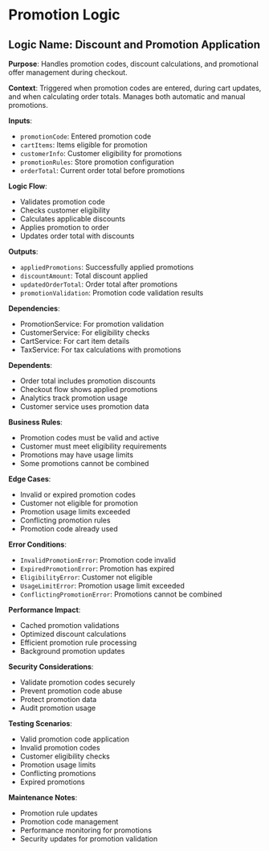 # Promotion Logic

## Logic Name: Discount and Promotion Application

**Purpose**: Handles promotion codes, discount calculations, and promotional offer management during checkout.

**Context**: Triggered when promotion codes are entered, during cart updates, and when calculating order totals. Manages both automatic and manual promotions.

**Inputs**:
- `promotionCode`: Entered promotion code
- `cartItems`: Items eligible for promotion
- `customerInfo`: Customer eligibility for promotions
- `promotionRules`: Store promotion configuration
- `orderTotal`: Current order total before promotions

**Logic Flow**:
- Validates promotion code
- Checks customer eligibility
- Calculates applicable discounts
- Applies promotion to order
- Updates order total with discounts

**Outputs**:
- `appliedPromotions`: Successfully applied promotions
- `discountAmount`: Total discount applied
- `updatedOrderTotal`: Order total after promotions
- `promotionValidation`: Promotion code validation results

**Dependencies**:
- PromotionService: For promotion validation
- CustomerService: For eligibility checks
- CartService: For cart item details
- TaxService: For tax calculations with promotions

**Dependents**:
- Order total includes promotion discounts
- Checkout flow shows applied promotions
- Analytics track promotion usage
- Customer service uses promotion data

**Business Rules**:
- Promotion codes must be valid and active
- Customer must meet eligibility requirements
- Promotions may have usage limits
- Some promotions cannot be combined

**Edge Cases**:
- Invalid or expired promotion codes
- Customer not eligible for promotion
- Promotion usage limits exceeded
- Conflicting promotion rules
- Promotion code already used

**Error Conditions**:
- `InvalidPromotionError`: Promotion code invalid
- `ExpiredPromotionError`: Promotion has expired
- `EligibilityError`: Customer not eligible
- `UsageLimitError`: Promotion usage limit exceeded
- `ConflictingPromotionError`: Promotions cannot be combined

**Performance Impact**:
- Cached promotion validations
- Optimized discount calculations
- Efficient promotion rule processing
- Background promotion updates

**Security Considerations**:
- Validate promotion codes securely
- Prevent promotion code abuse
- Protect promotion data
- Audit promotion usage

**Testing Scenarios**:
- Valid promotion code application
- Invalid promotion codes
- Customer eligibility checks
- Promotion usage limits
- Conflicting promotions
- Expired promotions

**Maintenance Notes**:
- Promotion rule updates
- Promotion code management
- Performance monitoring for promotions
- Security updates for promotion validation
